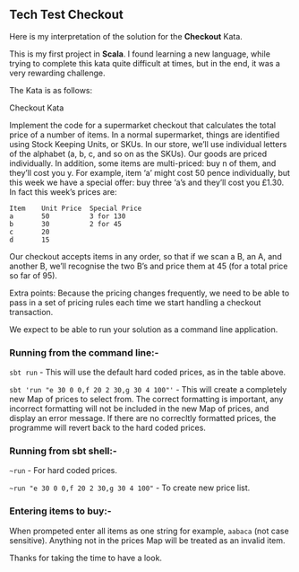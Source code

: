 ## Tech Test Checkout

Here is my interpretation of the solution for the **Checkout** Kata.

This is my first project in **Scala**. I found learning a new language, while trying to complete this kata quite difficult at times, but in the end, it was a very rewarding challenge.

The Kata is as follows:

Checkout Kata

Implement the code for a supermarket checkout that calculates the total price of a number of items. In a normal supermarket, things are identified using Stock Keeping Units, or SKUs. In our store, we’ll use individual letters of the alphabet (a, b, c, and so on as the SKUs). Our goods are priced individually. In addition, some items are multi-priced: buy n of them, and they’ll cost you y. For example, item ‘a’ might cost 50 pence individually, but this week we have a special offer: buy three ‘a’s and they’ll cost you £1.30. In fact this week’s prices are:

```
Item    Unit Price  Special Price
a       50          3 for 130
b       30          2 for 45
c       20
d       15
```

Our checkout accepts items in any order, so that if we scan a B, an A, and another B, we’ll recognise the two B’s and price them at 45 (for a total price so far of 95). 

Extra points: Because the pricing changes frequently, we need to be able to pass in a set of pricing rules each time we start handling a checkout transaction.

We expect to be able to run your solution as a command line application.

### Running from the **command line**:- ###

`sbt run` - This will use the default hard coded prices, as in the table above.

`sbt 'run "e 30 0 0,f 20 2 30,g 30 4 100"'` - This will create a completely new Map of prices to select from. The correct formatting is important, any incorrect formatting will not be included in the new Map of prices, and display an error message. If there are no correcltly formatted prices, the programme will revert back to the hard coded prices.

### Running from **sbt shell**:- ###

`~run` - For hard coded prices.

`~run "e 30 0 0,f 20 2 30,g 30 4 100"` - To create new price list.

### Entering items to buy:- ###

When prompeted enter all items as one string for example, `aabaca` (not case sensitive). Anything not in the prices Map will be treated as an invalid item.


Thanks for taking the time to have a look.
